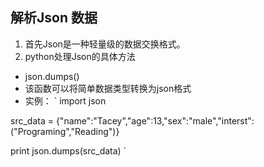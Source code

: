 ## 解析Json 数据
1. 首先Json是一种轻量级的数据交换格式。
2. python处理Json的具体方法
* json.dumps()
* 该函数可以将简单数据类型转换为json格式
* 实例：
`
import json

src_data = {"name":"Tacey","age":13,"sex":"male","interst":("Programing","Reading")}

print json.dumps(src_data)
`